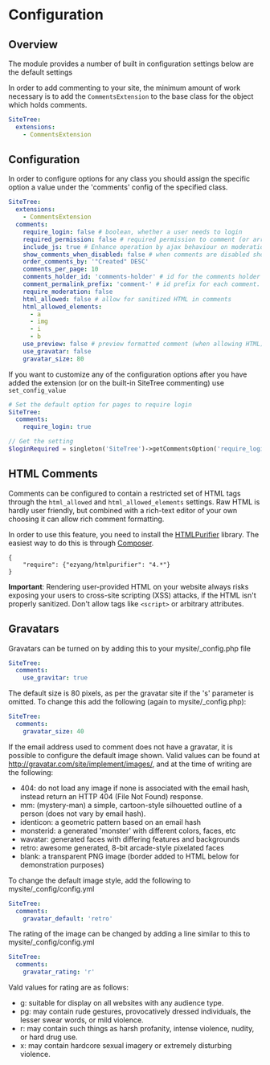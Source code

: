 # Configuration

## Overview

The module provides a number of built in configuration settings below are the 
default settings

In order to add commenting to your site, the minimum amount of work necessary is to add the `CommentsExtension` to
the base class for the object which holds comments.

```yaml
SiteTree:
  extensions:
    - CommentsExtension
```

## Configuration

In order to configure options for any class you should assign the specific option a value under the 'comments'
config of the specified class.

```yaml
SiteTree:
  extensions:
	- CommentsExtension
  comments:
	require_login: false # boolean, whether a user needs to login
	required_permission: false # required permission to comment (or array of permissions)
	include_js: true # Enhance operation by ajax behaviour on moderation links
	show_comments_when_disabled: false # when comments are disabled should we show older comments (if available)
	order_comments_by: '"Created" DESC'
	comments_per_page: 10
	comments_holder_id: 'comments-holder' # id for the comments holder
	comment_permalink_prefix: 'comment-' # id prefix for each comment. If needed make this different
	require_moderation: false
	html_allowed: false # allow for sanitized HTML in comments
	html_allowed_elements:
	  - a
	  - img
	  - i
	  - b
	use_preview: false # preview formatted comment (when allowing HTML). Requires include_js=true
	use_gravatar: false
	gravatar_size: 80
```


If you want to customize any of the configuration options after you have added 
the extension (or on the built-in SiteTree commenting) use `set_config_value`

```yaml
# Set the default option for pages to require login
SiteTree:
  comments:
    require_login: true
```


```php
// Get the setting
$loginRequired = singleton('SiteTree')->getCommentsOption('require_login');
```

	
## HTML Comments

Comments can be configured to contain a restricted set of HTML tags through the 
`html_allowed` and `html_allowed_elements` settings. Raw HTML is hardly user 
friendly, but combined with a rich-text editor of your own choosing it can 
allow rich comment formatting.

In order to use this feature, you need to install the
[HTMLPurifier](http://htmlpurifier.org/) library. The easiest way to do this is 
through [Composer](http://getcomposer.org).

	{
		"require": {"ezyang/htmlpurifier": "4.*"}
	}

**Important**: Rendering user-provided HTML on your website always risks 
exposing your users to cross-site scripting (XSS) attacks, if the HTML isn't 
properly sanitized. Don't allow tags like `<script>` or arbitrary attributes.

## Gravatars

Gravatars can be turned on by adding this to your mysite/_config.php file

```yaml
SiteTree:
  comments:
    use_gravitar: true
````

The default size is 80 pixels, as per the gravatar site if the 's' parameter is 
omitted. To change this add the following (again to mysite/_config.php):

```yaml
SiteTree:
  comments:
    gravatar_size: 40
```

If the email address used to comment does not have a gravatar, it is possible 
to configure the default image shown.  Valid values can be found at 
http://gravatar.com/site/implement/images/, and at the time of writing are the 
following:

* 404: do not load any image if none is associated with the email hash, instead 
return an HTTP 404 (File Not Found) response.
* mm: (mystery-man) a simple, cartoon-style silhouetted outline of a person 
(does not vary by email hash).
* identicon: a geometric pattern based on an email hash
* monsterid: a generated 'monster' with different colors, faces, etc
* wavatar: generated faces with differing features and backgrounds
* retro: awesome generated, 8-bit arcade-style pixelated faces
* blank: a transparent PNG image (border added to HTML below for demonstration 
purposes)

To change the default image style, add the following to mysite/_config/config.yml

```yaml
SiteTree:
  comments:
    gravatar_default: 'retro'
```

The rating of the image can be changed by adding a line similar to this to 
mysite/_config/config.yml

```yaml
SiteTree:
  comments:
    gravatar_rating: 'r'
```

Vald values for rating are as follows:

* g: suitable for display on all websites with any audience type.
* pg: may contain rude gestures, provocatively dressed individuals, the lesser 
swear words, or mild violence.
* r: may contain such things as harsh profanity, intense violence, nudity, or 
hard drug use.
* x: may contain hardcore sexual imagery or extremely disturbing violence.
